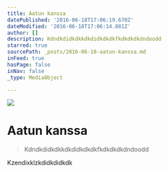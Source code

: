 ```yaml
---
title: Aatun kanssa
datePublished: '2016-06-18T17:06:19.670Z'
dateModified: '2016-06-18T17:06:14.881Z'
author: []
description: Kdndkdidkdkkdkdidkdkdkfkdkdkdkdndoodd
starred: true
sourcePath: _posts/2016-06-18-aatun-kanssa.md
inFeed: true
hasPage: false
inNav: false
_type: MediaObject

---
```

![](https://the-grid-user-content.s3-us-west-2.amazonaws.com/79122986-978d-4f5e-b259-6e494ee51b97.jpg)

# Aatun kanssa

> Kdndkdidkdkkdkdidkdkdkfkdkdkdkdndoodd

Kzendixklzkdidkdidkdk